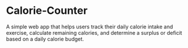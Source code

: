 # Calorie-Counter
A simple web app that helps users track their daily calorie intake and exercise, calculate remaining calories, and determine a surplus or deficit based on a daily calorie budget.

